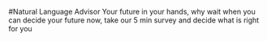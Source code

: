 #Natural Language Advisor
Your future in your hands, why wait when you can decide your future now, take our 5 min survey and decide what is right for you
